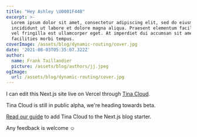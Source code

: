 ```yaml
---
title: "Hey Ashley \U0001F44B"
excerpt: >-
  Lorem ipsum dolor sit amet, consectetur adipiscing elit, sed do eiusmod tempor
  incididunt ut labore et dolore magna aliqua. Praesent elementum facilisis leo
  vel fringilla est ullamcorper eget. At imperdiet dui accumsan sit amet nulla
  facilities morbi tempus.
coverImage: /assets/blog/dynamic-routing/cover.jpg
date: '2021-08-03T05:35:07.322Z'
author:
  name: Frank Taillandier
  picture: /assets/blog/authors/jj.jpeg
ogImage:
  url: /assets/blog/dynamic-routing/cover.jpg
---
```

I can edit this Next.js site live on Vercel through [Tina Cloud](https://app.tina.io).

Tina Cloud is still in public alpha, we're heading towards beta.

[Read our guide](https://tina.io/guides/tina-cloud/add-tinacms-to-existing-site/overview/) to add Tina Cloud to the Next.js blog starter.

Any feedback is welcome ☺️
